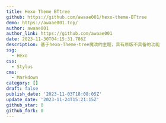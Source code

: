 ```yaml
---
title: Hexo Theme BTtree
github: https://github.com/awaae001/hexo-theme-BTtree
demo: https://awaae001.top/
author: awaae001
author_link: https://github.com/awaae001
date: 2023-11-30T04:15:31.786Z
description: 基于hexo-Theme-tree魔改的主题，具有原版不具备的功能
ssg:
  - Hexo
css:
  - Stylus
cms:
  - Markdown
category: []
draft: false
publish_date: '2023-11-03T18:08:05Z'
update_date: '2023-11-24T15:21:15Z'
github_star: 0
github_fork: 0
---
```

